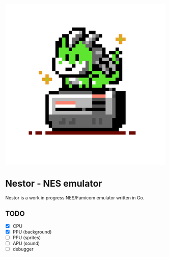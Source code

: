 ![Nestor](logo.png)

# Nestor - NES emulator

Nestor is a work in progress NES/Famicom emulator written in Go.
 
## TODO

 - [x] CPU
 - [x] PPU (background)
 - [ ] PPU (sprites)
 - [ ] APU (sound)
 - [ ] debugger